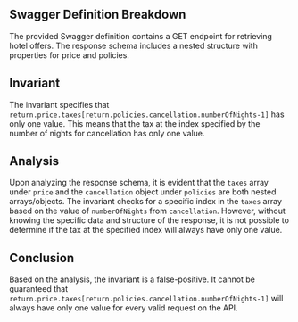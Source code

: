 ## Swagger Definition Breakdown
The provided Swagger definition contains a GET endpoint for retrieving hotel offers. The response schema includes a nested structure with properties for price and policies.

## Invariant
The invariant specifies that `return.price.taxes[return.policies.cancellation.numberOfNights-1]` has only one value. This means that the tax at the index specified by the number of nights for cancellation has only one value.

## Analysis
Upon analyzing the response schema, it is evident that the `taxes` array under `price` and the `cancellation` object under `policies` are both nested arrays/objects. The invariant checks for a specific index in the `taxes` array based on the value of `numberOfNights` from `cancellation`. However, without knowing the specific data and structure of the response, it is not possible to determine if the tax at the specified index will always have only one value.

## Conclusion
Based on the analysis, the invariant is a false-positive. It cannot be guaranteed that `return.price.taxes[return.policies.cancellation.numberOfNights-1]` will always have only one value for every valid request on the API.
